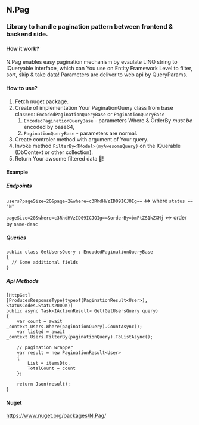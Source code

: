 ## N.Pag
### Library to handle pagination pattern between frontend & backend side.


#### How it work?

N.Pag enables easy pagination mechanism by evaulate LINQ string to IQueryable interface, which can You use on Entity Framework Level to filter, sort, skip & take data! Parameters are deliver to web api by QueryParams.

#### How to use? 

1. Fetch nuget package.
2. Create of implementation Your PaginationQuery class from base classes: ```EncodedPaginationQueryBase``` or ```PaginationQueryBase```
    1. ```EncodedPaginationQueryBase``` - parameters Where & OrderBy _must be_ encoded by base64,
    2. ```PaginationQueryBase``` - parameters are normal.
3. Create controler method with argument of Your query.
4. Invoke method ```FilterBy<TModel>(myAwesomeQuery)``` on the IQuerable (DbContext or other collection).
5. Return Your awsome filtered data 🤣!

#### Example

##### Endpoints 
```users?pageSize=20&page=2&where=c3RhdHVzID09ICJOIg==``` <=> where ```status == "N"``` 


```pageSize=20&where=c3RhdHVzID09ICJOIg==&orderBy=bmFtZS1kZXNj``` <=> order by ```name-desc``` 

##### Queries 

```
public class GetUsersQuery : EncodedPaginationQueryBase
{
  // Some additional fields
}

```

##### Api Methods

```
[HttpGet]
[ProducesResponseType(typeof(PaginationResult<User>), StatusCodes.Status200OK)]
public async Task<IActionResult> Get(GetUsersQuery query)
{
    var count = await _context.Users.Where(paginationQuery).CountAsync();
    var listed = await _context.Users.FilterBy(paginationQuery).ToListAsync();
    
    // pagination wrapper
    var result = new PaginationResult<User>
    {
        List = itemsDto,
        TotalCount = count
    };
    
    return Json(result);
}
```

#### Nuget 
https://www.nuget.org/packages/N.Pag/
